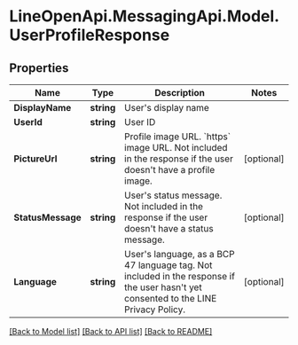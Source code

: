 # LineOpenApi.MessagingApi.Model.UserProfileResponse

## Properties

Name | Type | Description | Notes
------------ | ------------- | ------------- | -------------
**DisplayName** | **string** | User&#39;s display name | 
**UserId** | **string** | User ID | 
**PictureUrl** | **string** | Profile image URL. &#x60;https&#x60; image URL. Not included in the response if the user doesn&#39;t have a profile image. | [optional] 
**StatusMessage** | **string** | User&#39;s status message. Not included in the response if the user doesn&#39;t have a status message. | [optional] 
**Language** | **string** | User&#39;s language, as a BCP 47 language tag. Not included in the response if the user hasn&#39;t yet consented to the LINE Privacy Policy. | [optional] 

[[Back to Model list]](../README.md#documentation-for-models) [[Back to API list]](../README.md#documentation-for-api-endpoints) [[Back to README]](../README.md)

